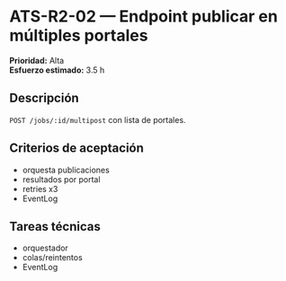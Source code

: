 # ATS-R2-02 — Endpoint publicar en múltiples portales

**Prioridad:** Alta  
**Esfuerzo estimado:** 3.5 h

## Descripción
`POST /jobs/:id/multipost` con lista de portales.

## Criterios de aceptación
- orquesta publicaciones
- resultados por portal
- retries x3
- EventLog

## Tareas técnicas
- orquestador
- colas/reintentos
- EventLog

